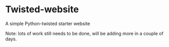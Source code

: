 # Twisted-website
A simple Python-twisted starter website

Note: lots of work still needs to be done, will be adding more in a couple of days.
